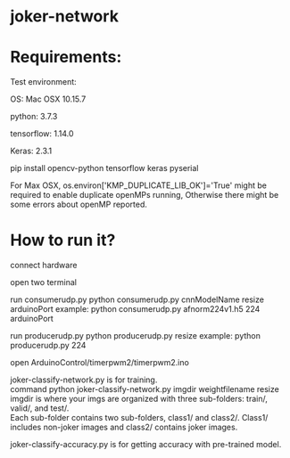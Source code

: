 # joker-network

# Requirements:
Test environment:

OS: Mac OSX 10.15.7

python: 3.7.3

tensorflow: 1.14.0

Keras: 2.3.1

pip install opencv-python tensorflow keras pyserial

For Max OSX, os.environ['KMP_DUPLICATE_LIB_OK']='True' might be required to enable duplicate openMPs running, Otherwise
there might be some errors about openMP reported.


# How to run it?
connect hardware

open two terminal

run consumerudp.py
python consumerudp.py cnnModelName resize arduinoPort
example: python consumerudp.py afnorm224v1.h5 224 arduinoPort

run producerudp.py
python producerudp.py resize
example: python producerudp.py 224

open ArduinoControl/timerpwm2/timerpwm2.ino

joker-classify-network.py is for training.  
command python joker-classify-network.py imgdir weightfilename resize
imgdir is where your imgs are organized with three sub-folders: train/, valid/, and test/.  
Each sub-folder contains two sub-folders, class1/ and class2/. Class1/ includes non-joker images and class2/ contains joker images.

joker-classify-accuracy.py is for getting accuracy with pre-trained model.  
